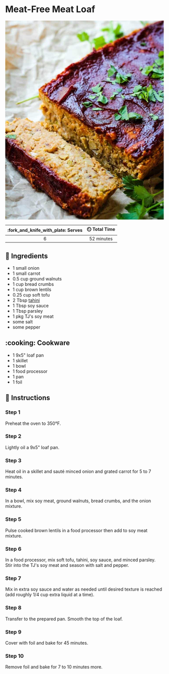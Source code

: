 # Meat-Free Meat Loaf

![Meat-Free Meat Loaf](../assets/images/meat-free-meat-loaf.jpg)

| :fork_and_knife_with_plate: Serves | :timer_clock: Total Time |
|:----------------------------------:|:-----------------------: |
| 6 | 52 minutes |

## :salt: Ingredients

- 1 small onion
- 1 small carrot
- 0.5 cup ground walnuts
- 1 cup bread crumbs
- 1 cup brown lentils
- 0.25 cup soft tofu
- 2 Tbsp [tahini][1]
- 1 Tbsp soy sauce
- 1 Tbsp parsley
- 1 pkg TJ's soy meat
- some salt
- some pepper

## :cooking: Cookware

- 1 9x5" loaf pan
- 1 skillet
- 1 bowl
- 1 food processor
- 1 pan
- 1 foil

## :pencil: Instructions

### Step 1

Preheat the oven to 350°F.

### Step 2

Lightly oil a 9x5" loaf pan.

### Step 3

Heat oil in a skillet and sauté minced onion and grated carrot for 5 to 7 minutes.

### Step 4

In a bowl, mix soy meat, ground walnuts, bread crumbs, and the onion mixture.

### Step 5

Pulse cooked brown lentils in a food processor then add to soy meat mixture.

### Step 6

In a food processor, mix soft tofu, tahini, soy sauce, and minced parsley. Stir into the TJ's soy meat and season with
salt and pepper.

### Step 7

Mix in extra soy sauce and water as needed until desired texture is reached (add roughly 1/4 cup extra liquid at a
time).

### Step 8

Transfer to the prepared pan. Smooth the top of the loaf.

### Step 9

Cover with foil and bake for 45 minutes.

### Step 10

Remove foil and bake for 7 to 10 minutes more.

[1]: <../sauces-and-dressings/tahini.md>

